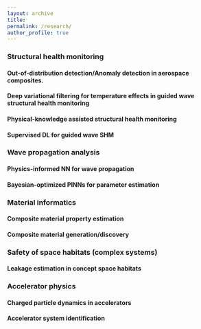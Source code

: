 ```yaml
---
layout: archive
title:
permalink: /research/
author_profile: true
---
```


### Structural health monitoring
#### Out-of-distribution detection/Anomaly detection in aerospace composites.
#### Deep variational filtering for temperature effects in guided wave structural health monitoring
#### Physical-knowledge assisted structural health monitoring
#### Supervised DL for guided wave SHM

### Wave propagation analysis
#### Physics-informed NN for wave propagation
#### Bayesian-optimized PINNs for parameter estimation

### Material informatics
#### Composite material property estimation
#### Composite material generation/discovery

### Safety of space habitats (complex systems)
#### Leakage estimation in concept space habitats

### Accelerator physics
#### Charged particle dynamics in accelerators
#### Accelerator system identification
